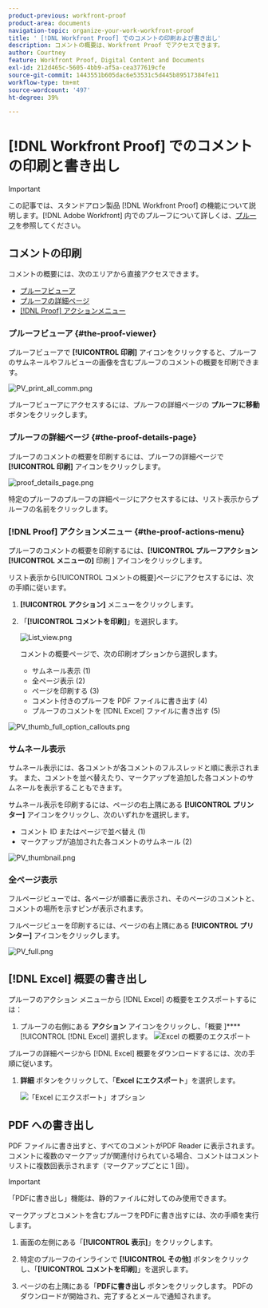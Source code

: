 ```yaml
---
product-previous: workfront-proof
product-area: documents
navigation-topic: organize-your-work-workfront-proof
title: ' [!DNL Workfront Proof] でのコメントの印刷および書き出し'
description: コメントの概要は、Workfront Proof でアクセスできます。
author: Courtney
feature: Workfront Proof, Digital Content and Documents
exl-id: 212d465c-5605-4bb9-af5a-cea377619cfe
source-git-commit: 1443551b605dac6e53531c5d445b89517384fe11
workflow-type: tm+mt
source-wordcount: '497'
ht-degree: 39%

---
```


# [!DNL Workfront Proof] でのコメントの印刷と書き出し

>[!IMPORTANT]
>
>この記事では、スタンドアロン製品 [!DNL Workfront Proof] の機能について説明します。[!DNL Adobe Workfront] 内でのプルーフについて詳しくは、[プルーフ](../../../review-and-approve-work/proofing/proofing.md)を参照してください。

## コメントの印刷

コメントの概要には、次のエリアから直接アクセスできます。

* [プルーフビューア](#the-proof-viewer)
* [プルーフの詳細ページ](#the-proof-details-page)
* [ [!DNL Proof]  アクションメニュー](#the-proof-actions-menu)

### プルーフビューア {#the-proof-viewer}

プルーフビューアで **[!UICONTROL 印刷]** アイコンをクリックすると、プルーフのサムネールやフルビューの画像を含むプルーフのコメントの概要を印刷できます。

![PV_print_all_comm.png](assets/pv-print-all-comm-350x158.png)

プルーフビューアにアクセスするには、プルーフの詳細ページの **プルーフに移動** ボタンをクリックします。

### プルーフの詳細ページ {#the-proof-details-page}

プルーフのコメントの概要を印刷するには、プルーフの詳細ページで **[!UICONTROL 印刷]** アイコンをクリックします。

![proof_details_page.png](assets/proof-details-page-350x231.png)

特定のプルーフのプルーフの詳細ページにアクセスするには、リスト表示からプルーフの名前をクリックします。

### [!DNL Proof] アクションメニュー {#the-proof-actions-menu}

プルーフのコメントの概要を印刷するには、**[!UICONTROL プルーフアクション [!UICONTROL  メニューの]** 印刷 ] アイコンをクリックします。

リスト表示から[!UICONTROL コメントの概要]ページにアクセスするには、次の手順に従います。

1. **[!UICONTROL アクション]** メニューをクリックします。
1. 「**[!UICONTROL コメントを印刷]**」を選択します。

   ![List_view.png](assets/list-view-350x155.png)

   コメントの概要ページで、次の印刷オプションから選択します。

   * サムネール表示 (1)
   * 全ページ表示 (2)
   * ページを印刷する (3)
   * コメント付きのプルーフを PDF ファイルに書き出す (4)
   * プルーフのコメントを [!DNL Excel] ファイルに書き出す (5)

![PV_thumb_full_option_callouts.png](assets/pv-thumb-full-option-callouts-350x154.png)

### サムネール表示

サムネール表示には、各コメントが各コメントのフルスレッドと順に表示されます。 また、コメントを並べ替えたり、マークアップを追加した各コメントのサムネールを表示することもできます。

サムネール表示を印刷するには、ページの右上隅にある **[!UICONTROL プリンター]** アイコンをクリックし、次のいずれかを選択します。

* コメント ID またはページで並べ替え (1)
* マークアップが追加された各コメントのサムネール (2)

![PV_thumbnail.png](assets/pv-thumbnail-350x290.png)

### 全ページ表示

フルページビューでは、各ページが順番に表示され、そのページのコメントと、コメントの場所を示すピンが表示されます。

フルページビューを印刷するには、ページの右上隅にある **[!UICONTROL プリンター]** アイコンをクリックします。

![PV_full.png](assets/pv-full-350x347.png)

## [!DNL Excel] 概要の書き出し

プルーフのアクション メニューから [!DNL Excel] の概要をエクスポートするには：

1. プルーフの右側にある **アクション** アイコンをクリックし、「概要 ]****[!UICONTROL [!DNL Excel] 選択します。
   ![Excel の概要のエクスポート ](assets/excel-summary-option.png)

プルーフの詳細ページから [!DNL Excel] 概要をダウンロードするには、次の手順に従います。

1. **詳細** ボタンをクリックして、「**Excel にエクスポート**」を選択します。

   ![ 「Excel にエクスポート」オプション ](assets/Export-to-excel-option.png)

## PDF への書き出し

PDF ファイルに書き出すと、すべてのコメントがPDF Reader に表示されます。 コメントに複数のマークアップが関連付けられている場合、コメントはコメントリストに複数回表示されます（マークアップごとに 1 回）。

>[!IMPORTANT]
>
>「PDFに書き出し」機能は、静的ファイルに対してのみ使用できます。

マークアップとコメントを含むプルーフをPDFに書き出すには、次の手順を実行します。

1. 画面の左側にある「**[!UICONTROL 表示]**」をクリックします。
1. 特定のプルーフのインラインで **[!UICONTROL その他]** ボタンをクリックし、「**[!UICONTROL コメントを印刷]**」を選択します。

1. ページの右上隅にある「**PDFに書き出し** ボタンをクリックします。 PDFのダウンロードが開始され、完了するとメールで通知されます。
